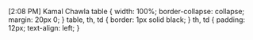 [2:08 PM] Kamal Chawla
table {   width: 100%;   border-collapse: collapse;   margin: 20px 0; } table, th, td {   border: 1px solid black; } th, td {   padding: 12px; text-align: left; }
 
